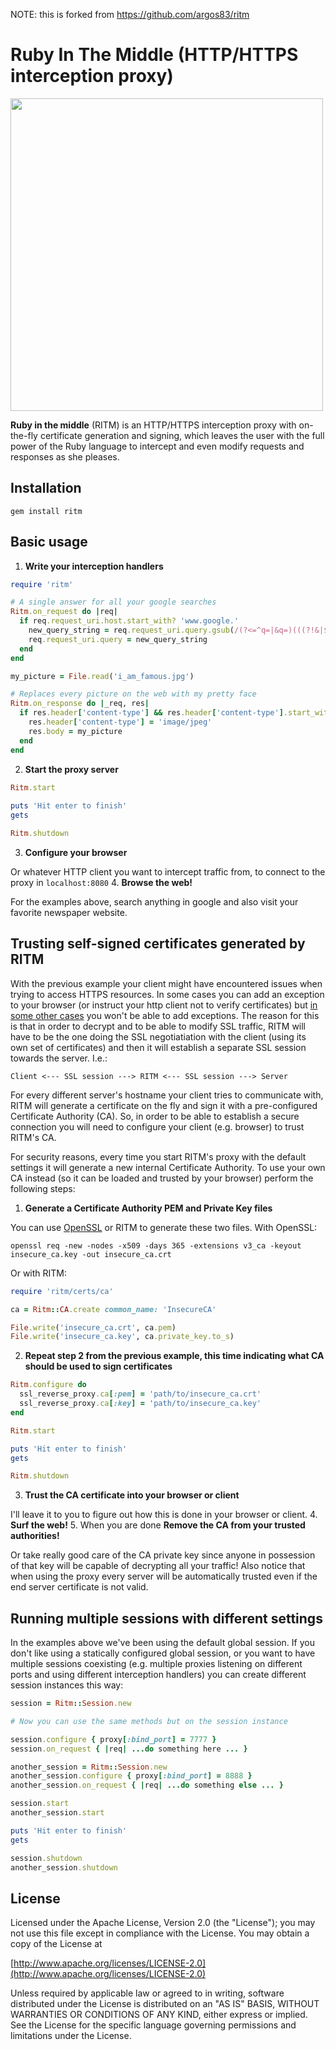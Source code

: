 NOTE: this is forked from https://github.com/argos83/ritm
# Ruby In The Middle (HTTP/HTTPS interception proxy)

<img src="docs/ritm.png" width="500">

**Ruby in the middle** (RITM) is an HTTP/HTTPS interception proxy with
on-the-fly certificate generation and signing, which leaves the user
with the full power of the Ruby language to intercept and even modify
requests and responses as she pleases.

## Installation

`gem install ritm`

## Basic usage

1. **Write your interception handlers**

  ```ruby
  require 'ritm'
  
  # A single answer for all your google searches
  Ritm.on_request do |req|
    if req.request_uri.host.start_with? 'www.google.'
      new_query_string = req.request_uri.query.gsub(/(?<=^q=|&q=)(((?!&|$).)*)(?=&|$)/, 'RubyInTheMiddle')
      req.request_uri.query = new_query_string
    end
  end
  
  my_picture = File.read('i_am_famous.jpg')
  
  # Replaces every picture on the web with my pretty face
  Ritm.on_response do |_req, res|
    if res.header['content-type'] && res.header['content-type'].start_with?('image/')
      res.header['content-type'] = 'image/jpeg'
      res.body = my_picture
    end
  end
  ```
2. **Start the proxy server**

  ```ruby
  Ritm.start
   
  puts 'Hit enter to finish'
  gets
  
  Ritm.shutdown
  ```
3. **Configure your browser**

  Or whatever HTTP client you want to intercept traffic from, to connect
  to the proxy in `localhost:8080`
4. **Browse the web!**

  For the examples above, search anything in google and also visit your
  favorite newspaper website.

## Trusting self-signed certificates generated by RITM

With the previous example your client might have encountered issues when
trying to access HTTPS resources. In some cases you can add an exception
to your browser (or instruct your http client not to verify
certificates) but 
[in some other cases](https://tools.ietf.org/html/rfc6797) you won't be
able to add exceptions. The reason for this is that in order to decrypt
and to be able to modify SSL traffic, RITM will have to be the one doing
the SSL negotiatiation with the client (using its own set of
certificates) and then it will establish a separate SSL session towards
the server. I.e.:

```
Client <--- SSL session ---> RITM <--- SSL session ---> Server
```

For every different server's hostname your client tries to communicate
with, RITM will generate a certificate on the fly and sign it with a
pre-configured Certificate Authority (CA). So, in order to be able to
establish a secure connection you will need to configure your client
(e.g. browser) to trust RITM's CA.

For security reasons, every time you start RITM's proxy with the default
settings it will generate a new internal Certificate Authority. To use
your own CA instead (so it can be loaded and trusted by your browser)
perform the following steps:

1. **Generate a Certificate Authority PEM and Private Key files**

  You can use
  [OpenSSL](https://www.openssl.org/docs/manmaster/apps/ca.html) or RITM
  to generate these two files. With OpenSSL:

  ```
  openssl req -new -nodes -x509 -days 365 -extensions v3_ca -keyout insecure_ca.key -out insecure_ca.crt
  ```

  Or with RITM:

  ```ruby
  require 'ritm/certs/ca'
  
  ca = Ritm::CA.create common_name: 'InsecureCA'
  
  File.write('insecure_ca.crt', ca.pem)
  File.write('insecure_ca.key', ca.private_key.to_s)
  ```
2. **Repeat step 2 from the previous example, this time indicating what
CA should be used to sign certificates**

  ```ruby
  Ritm.configure do
    ssl_reverse_proxy.ca[:pem] = 'path/to/insecure_ca.crt'
    ssl_reverse_proxy.ca[:key] = 'path/to/insecure_ca.key'
  end
  
  Ritm.start
  
  puts 'Hit enter to finish'
  gets
  
  Ritm.shutdown
  ```
3. **Trust the CA certificate into your browser or client**

  I'll leave it to you to figure out how this is done in your browser or
  client.
4. **Surf the web!**
5. When you are done **Remove the CA from your trusted authorities!** 

  Or take really good care of the CA private key since anyone in
  possession of that key will be capable of decrypting all your traffic!
  Also notice that when using the proxy every server will be
  automatically trusted even if the end server certificate is not valid.

## Running multiple sessions with different settings

In the examples above we've been using the default global session. If
you don't like using a statically configured global session, or you want
to have multiple sessions coexisting (e.g. multiple proxies listening on
different ports and using different interception handlers) you can
create different session instances this way:


```ruby
session = Ritm::Session.new

# Now you can use the same methods but on the session instance

session.configure { proxy[:bind_port] = 7777 }
session.on_request { |req| ...do something here ... }

another_session = Ritm::Session.new
another_session.configure { proxy[:bind_port] = 8888 }
another_session.on_request { |req| ...do something else ... }

session.start
another_session.start

puts 'Hit enter to finish'
gets

session.shutdown
another_session.shutdown
```

## License

Licensed under the Apache License, Version 2.0 (the "License"); you may
not use this file except in compliance with the License. You may obtain
a copy of the License at

[http://www.apache.org/licenses/LICENSE-2.0](http://www.apache.org/licenses/LICENSE-2.0)

Unless required by applicable law or agreed to in writing, software
distributed under the License is distributed on an "AS IS" BASIS,
WITHOUT WARRANTIES OR CONDITIONS OF ANY KIND, either express or implied.
See the License for the specific language governing permissions and
limitations under the License.
